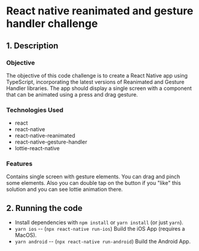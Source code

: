 # React native reanimated and gesture handler challenge

## 1. Description

### Objective
The objective of this code challenge is to create a React Native app using TypeScript, incorporating the latest versions of Reanimated and Gesture Handler libraries. The app should display a single screen with a component that can be animated using a press and drag gesture.
### Technologies Used
* react
* react-native
* react-native-reanimated
* react-native-gesture-handler
* lottie-react-native

### Features
Contains single screen with gesture elements. You can drag and pinch some elements. Also you can double tap on the button if you "like" this solution and you can see lottie animation there. 

## 2. Running the code
- Install dependencies with `npm install` or `yarn install` (or just `yarn`).
- `yarn ios` -- (`npx react-native run-ios`) Build the iOS App (requires a MacOS).
- `yarn android` -- (`npx react-native run-android`) Build the Android App.
